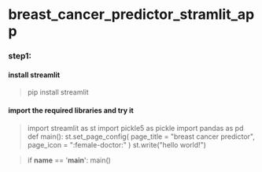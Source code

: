 # breast_cancer_predictor_stramlit_app

### step1:
#### install streamlit
> pip install streamlit

#### import the required libraries and try it 

> import streamlit as st
> import pickle5 as pickle
> import pandas as pd
> def main():
>    st.set_page_config(
>        page_title = "breast cancer predictor",
>       page_icon = ":female-doctor:"
>   )
>    st.write("hello world!")
    

> if __name__ == '__main__':
>    main()
